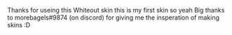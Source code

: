 Thanks for useing this Whiteout skin this is my first skin so yeah Big thanks to morebagels#9874 (on discord) for giving me the insperation of making skins :D
